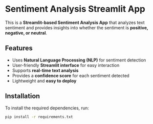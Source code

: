 # Sentiment Analysis Streamlit App

This is a **Streamlit-based Sentiment Analysis App** that analyzes text sentiment and provides insights into whether the sentiment is **positive, negative, or neutral**.

## Features
- Uses **Natural Language Processing (NLP)** for sentiment detection
- User-friendly **Streamlit interface** for easy interaction
- Supports **real-time text analysis**
- Provides a **confidence score** for each sentiment detected
- Lightweight and **easy to deploy**

## Installation
To install the required dependencies, run:

```bash
pip install -r requirements.txt
